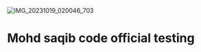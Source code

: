 ![IMG_20231019_020046_703](https://github.com/mohdsaqibjod/tst/assets/148684267/91b924c9-c3e8-48df-85c0-c280353d9f60)
# Mohd saqib code official testing 
